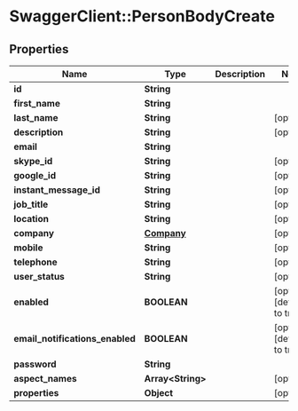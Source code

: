 # SwaggerClient::PersonBodyCreate

## Properties
Name | Type | Description | Notes
------------ | ------------- | ------------- | -------------
**id** | **String** |  | 
**first_name** | **String** |  | 
**last_name** | **String** |  | [optional] 
**description** | **String** |  | [optional] 
**email** | **String** |  | 
**skype_id** | **String** |  | [optional] 
**google_id** | **String** |  | [optional] 
**instant_message_id** | **String** |  | [optional] 
**job_title** | **String** |  | [optional] 
**location** | **String** |  | [optional] 
**company** | [**Company**](Company.md) |  | [optional] 
**mobile** | **String** |  | [optional] 
**telephone** | **String** |  | [optional] 
**user_status** | **String** |  | [optional] 
**enabled** | **BOOLEAN** |  | [optional] [default to true]
**email_notifications_enabled** | **BOOLEAN** |  | [optional] [default to true]
**password** | **String** |  | 
**aspect_names** | **Array&lt;String&gt;** |  | [optional] 
**properties** | **Object** |  | [optional] 


